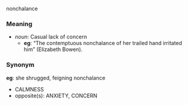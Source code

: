 nonchalance
### Meaning
+ _noun_: Casual lack of concern
    + __eg__: “The contemptuous nonchalance of her trailed hand irritated him” (Elizabeth Bowen).

### Synonym

__eg__: she shrugged, feigning nonchalance

+ CALMNESS
+ opposite(s): ANXIETY, CONCERN


